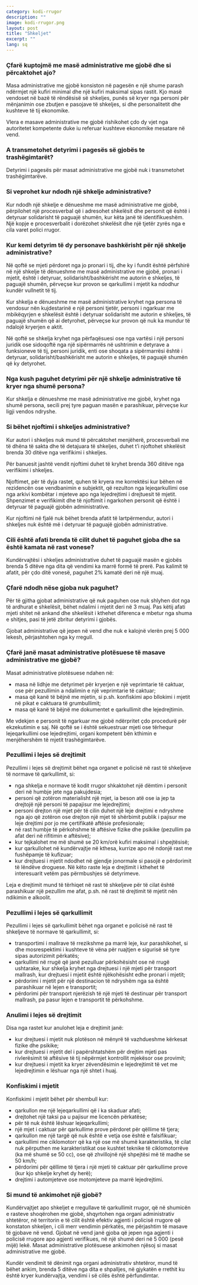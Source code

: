 ```yaml
---
category: kodi-rrugor
description: ""
image: kodi-rrugor.png
layout: post
title: "Shkeljet"
excerpt: ""
lang: sq
---
```

<script>
var data = { topics: [
  {
    title: "Masa administrative dhe gjoba",
    text: function(){ return $("#part1").html(); }
  },
  {
    title: "Detyrimi i përbashkët mes dy ose më shumë personave",
    text: function(){ return $("#part2").html(); }
  },
  {
    title: "Njoftimi i shkeljeve",
    text: function(){ return $("#part3").html(); }
  },
  {
    title: "Mbledhja e gjobave",
    text: function(){ return $("#part4").html(); }
  },
  {
    title: "Masa administrative plotësuese",
    text: function(){ return $("#part5").html(); }
  },
  {
    title: "Ankimimi i gjobës",
    text: function(){ return $("#part6").html(); }
  }    
]};
</script>

<div id="part1" class="hidden">
<h3>Çfarë kuptojmë me masë administrative me gjobë dhe si përcaktohet ajo?</h3>
<p>Masa administrative me gjobë konsiston në pagesën e një shume parash ndërmjet një kufiri minimal dhe një kufiri maksimal sipas rastit. Kjo masë vendoset në bazë të rëndësisë së shkeljes, punës së kryer nga personi për mënjanimin ose zbutjen e pasojave të shkeljes, si dhe personalitetit dhe kushteve të tij ekonomike.</p>
<p>Vlera e masave administrative me gjobë rishikohet çdo dy vjet nga autoritetet kompetente duke iu referuar kushteve ekonomike mesatare në vend.</p>
<h3>A transmetohet detyrimi i pagesës së gjobës te trashëgimtarët?</h3>
Detyrimi i pagesës për masat administrative me gjobë nuk i transmetohet trashëgimtarëve.
<h3>Si veprohet kur ndodh një shkelje administrative?</h3>
Kur ndodh një shkelje e dënueshme me masë administrative me gjobë, përpilohet një procesverbal që i adresohet shkelësit dhe personit që është i detyruar solidarisht të paguajë shumën, kur këta janë të identifikueshëm. Një kopje e procesverbalit i dorëzohet shkelësit dhe një tjetër zyrës nga e cila varet polici rrugor.
</div>

<div id="part2" class="hidden">
<h3>Kur kemi detyrim të dy personave bashkërisht për një shkelje administrative?</h3>
<p>Në qoftë se mjeti përdoret nga jo pronari i tij, dhe ky i fundit është përfshirë në një shkelje të dënueshme me masë administrative me gjobë, pronari i mjetit, është i detyruar, solidarisht/bashkërisht me autorin e shkeljes, të paguajë shumën, përveçse kur provon se qarkullimi i mjetit ka ndodhur kundër vullnetit të tij.</p>
<p>Kur shkelja e dënueshme me masë administrative kryhet nga persona të vendosur nën kujdestarinë e një personi tjetër, personi i ngarkuar me mbikëqyrjen e shkelësit është i detyruar solidarisht me autorin e shkeljes, të paguajë shumën që ai detyrohet, përveçse kur provon që nuk ka mundur të ndalojë kryerjen e aktit.</p>
<p>Në qoftë se shkelja kryhet nga përfaqësuesi ose nga vartësi i një personi juridik ose sidoqoftë nga një sipërmarrës në ushtrimin e detyrave a funksioneve të tij, personi juridik, enti ose shoqata a sipërmarrësi është i detyruar, solidarisht/bashkërisht me autorin e shkeljes, të paguajë shumën që ky detyrohet.</p>
<h3>Nga kush paguhet detyrimi për një shkelje administrative të kryer nga shumë persona?</h3>
<p>Kur shkelja e dënueshme me masë administrative me gjobë, kryhet nga shumë persona, secili prej tyre paguan masën e parashikuar, përveçse kur ligji vendos ndryshe.</p>
</div>

<div id="part3" class="hidden">
<h3>Si bëhet njoftimi i shkeljes administrative?</h3>
<p>Kur autori i shkeljes nuk mund të përcaktohet menjëherë, procesverbali me të dhëna të sakta dhe të detajuara të shkeljes, duhet t’i njoftohet shkelësit brenda 30 ditëve nga verifikimi i shkeljes.</p>
<p>Për banuesit jashtë vendit njoftimi duhet të kryhet brenda 360 ditëve nga verifikimi i shkeljes.</p>
<p>Njoftimet, për të dyja rastet, quhen të kryera me korrektësi kur bëhen në rezidencën ose vendbanimin e subjektit, që rezulton nga lejeqarkullimi ose nga arkivi kombëtar i mjeteve apo nga lejedrejtimi i drejtuesit të mjetit. Shpenzimet e verifikimit dhe të njoftimit i ngarkohen personit që është i detyruar të paguajë gjobën administrative. </p>
<p>Kur njoftimi në fjalë nuk bëhet brenda afatit të lartpërmendur, autori i shkeljes nuk është më i detyruar të paguajë gjobën administrative. </p>
</div>

<div id="part4" class="hidden">
<h3>Cili është afati brenda të cilit duhet të paguhet gjoba dhe sa është kamata në rast vonese?</h3>
Kundërvajtësi i shkeljes administrative duhet të paguajë masën e  gjobës brenda 5 ditëve nga dita që vendimi ka marrë formë të prerë. Pas kalimit të afatit, për çdo ditë vonesë, paguhet 2% kamatë deri në një muaj.
<h3>Çfarë ndodh nëse gjoba nuk paguhet?</h3>
<p>Për të gjitha gjobat administrative që nuk paguhen ose nuk shlyhen dot nga të ardhurat e shkelësit, bëhet ndalimi i mjetit deri në 3 muaj. Pas këtij afati mjeti shitet në ankand dhe shkelësit i kthehet diferenca e mbetur nga shuma e shitjes, pasi të jetë zbritur detyrimi i gjobës. </p>
<p>Gjobat administrative që jepen në vend dhe nuk e kalojnë vlerën prej 5 000 lekesh, përjashtohen nga ky rregull.</p>
</div>

<div id="part5" class="hidden">
<h3>Çfarë janë masat administrative plotësuese të masave administrative me gjobë?</h3>
Masat administrative plotësuese ndahen në:
<ul>
<li>masa në lidhje me detyrimet për kryerjen e një veprimtarie të caktuar, ose për pezullimin a ndalimin e një veprimtarie të caktuar; </li>
<li>masa që kanë të bëjnë me mjetin, si p.sh. konfiskimi apo bllokimi i mjetit në pikat e caktuara të grumbullimit; </li>
<li>masa që kanë të bëjnë me dokumentet e qarkullimit dhe lejedrejtimin.</li>
</ul>
Me vdekjen e personit të ngarkuar me gjobë ndërpritet çdo procedurë për ekzekutimin e saj. Në qoftë se i është sekuestruar mjeti ose tërhequr lejeqarkullimi ose lejedrejtimi, organi kompetent bën kthimin e menjëhershëm të mjetit trashëgimtarëve.
<h3>Pezullimi i lejes së drejtimit</h3>
Pezullimi i lejes së drejtimit bëhet nga organet e policisë në rast të shkeljeve të normave të qarkullimit, si:
<ul>
<li>nga shkelja e normave të kodit rrugor shkaktohet një dëmtim i personit deri në humbje jete nga pakujdesia;</li>
<li>personi që zotëron materialisht një mjet, ia beson atë ose ia jep ta drejtojë një personi të papajisur me lejedrejtimi; </li>
<li>personi drejton një mjet për të cilin duhet një leje drejtimi e ndryshme nga ajo që zotëron ose drejton një mjet të shërbimit publik i pajisur me leje drejtimi por jo me çertifikatë aftësie profesionale;</li>
<li>në rast humbje të përkohshme të aftësive fizike dhe psikike (pezullim pa afat deri në rifitimin e aftësive);</li>
<li>kur tejkalohet me më shumë se 20 km/orë kufiri maksimal i shpejtësisë;</li>
<li>kur qarkullohet në kundërvajtje në kthesa, kurrize apo në ndonjë rast me fushëpamje të kufizuar;</li>
<li>kur drejtuesi i mjetit ndodhet në gjendje jonormale si pasojë e përdorimit të lëndëve droguese. Në këto raste leja e drejtimit i kthehet të interesuarit vetëm pas përmbushjes së detyrimeve.</li>
</ul>
Leja e drejtimit mund të tërhiqet në rast të shkeljeve për të cilat është parashikuar një pezullim me afat, p.sh. në rast të drejtimit të mjetit nën ndikimin e alkoolit.
<h3>Pezullimi i lejes së qarkullimit</h3>
Pezullimi i lejes së qarkullimit bëhet nga organet e policisë në rast të shkeljeve të normave të qarkullimit, si:
<ul>
<li>transportimi i mallrave të rrezikshme pa marrë leje, kur parashikohet, si dhe mosrespektimi i kushteve të vëna për ruajtjen e sigurisë së tyre sipas autorizimit përkatës;</li>
<li>qarkullimi në rrugë që janë pezulluar përkohësisht ose në rrugë ushtarake, kur shkelja kryhet nga drejtuesi i një mjeti për transport mallrash, kur drejtuesi i mjetit është njëkohësisht edhe pronari i mjetit;</li>
<li>përdorimi i mjetit për një destinacion të ndryshëm nga sa është parashikuar në lejen e transportit;</li>
<li>përdorimi për transport njerëzish të një mjeti të destinuar për transport mallrash, pa pasur lejen e transportit të përkohshme.</li>
</ul>
<h3>Anulimi i lejes së drejtimit</h3>
Disa nga rastet kur anulohet leja e drejtimit janë:
<ul>
<li>kur drejtuesi i mjetit nuk plotëson në mënyrë të vazhdueshme kërkesat fizike dhe psikike;</li>
<li>kur drejtuesi i mjetit del i papërshtatshëm për drejtim mjeti pas rivlerësimit të aftësive të tij nëpërmjet kontrollit mjekësor ose provimit;</li>
<li>kur drejtuesi i mjetit ka kryer zëvendësimin e lejedrejtimit të vet me lejedrejtimin e lëshuar nga një shtet i huaj.</li>
</ul>
<h3>Konfiskimi i mjetit</h3>
Konfiskimi i mjetit bëhet për shembull kur:
<ul>
<li>qarkullon me një lejeqarkullimi që i ka skaduar afati;</li>
<li>drejtohet një taksi pa u pajisur me licencën përkatëse;</li>
<li>për të nuk është lëshuar lejeqarkullimi;</li>
<li>një mjet i caktuar për qarkullime prove përdoret për qëllime të tjera;</li>
<li>qarkullon me një targë që nuk është e vetja ose është e falsifikuar;</li>
<li>qarkullimi me ciklomotorr që ka një ose më shumë karakteristika, të cilat nuk përputhen me karakteristikat ose kushtet teknike të ciklomotorrëve (ka më shumë se 50 cc), ose që zhvillojnë një shpejtësi më të madhe se 50 km/h;</li>
<li>përdorimi për qëllime të tjera i një mjeti të caktuar për qarkullime prove (kur kjo shkelje kryhet dy herë);</li>
<li>drejtimi i automjeteve ose motomjeteve pa marrë lejedrejtimi.</li>
</ul>
</div>

<div id="part6" class="hidden">
<h3>Si mund të ankimohet një gjobë?</h3>
<p>Kundërvajtjet apo shkeljet e rregullave të qarkullimit rrugor, që në shumicën e rasteve shoqërohen me gjobë, shqyrtohen nga organi administrativ shtetëror, në territorin e të cilit është efektiv agjenti i policisë rrugore që konstaton shkeljen, i cili merr vendimin përkatës, me përjashtim të masave të gjobave në vend. Gjobat në vend janë gjoba që jepen nga agjenti i policisë rrugore apo agjenti verifikues, në një shumë deri në 5 000 (pesë mijë) lekë. Masat administrative plotësuese ankimohen njësoj si masat administrative me gjobë.</p>
<p>Kundër vendimit të dënimit nga organi administrativ shtetëror, mund të bëhet ankim, brenda 5 ditëve nga dita e shpalljes, në gjykatën e rrethit ku është kryer kundërvajtja, vendimi i së cilës është përfundimtar. </p>
</div>

<div class="post-content"></div>
